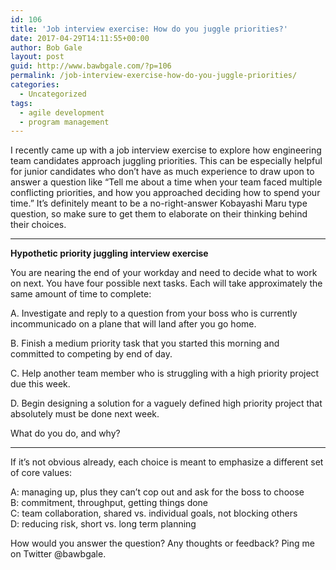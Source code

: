 ```yaml
---
id: 106
title: 'Job interview exercise: How do you juggle priorities?'
date: 2017-04-29T14:11:55+00:00
author: Bob Gale
layout: post
guid: http://www.bawbgale.com/?p=106
permalink: /job-interview-exercise-how-do-you-juggle-priorities/
categories:
  - Uncategorized
tags:
  - agile development
  - program management
---
```

I recently came up with a job interview exercise to explore how engineering team candidates approach juggling priorities. This can be especially helpful for junior candidates who don&#8217;t have as much experience to draw upon to answer a question like &#8220;Tell me about a time when your team faced multiple conflicting priorities, and how you approached deciding how to spend your time.&#8221; It&#8217;s definitely meant to be a no-right-answer Kobayashi Maru type question, so make sure to get them to elaborate on their thinking behind their choices.

* * *

**Hypothetic priority juggling interview exercise**

You are nearing the end of your workday and need to decide what to work on next. You have four possible next tasks. Each will take approximately the same amount of time to complete:

A. Investigate and reply to a question from your boss who is currently incommunicado on a plane that will land after you go home.

B. Finish a medium priority task that you started this morning and committed to competing by end of day.

C. Help another team member who is struggling with a high priority project due this week.

D. Begin designing a solution for a vaguely defined high priority project that absolutely must be done next week.

What do you do, and why?

* * *

If it&#8217;s not obvious already, each choice is meant to emphasize a different set of core values:

A: managing up, plus they can&#8217;t cop out and ask for the boss to choose  
B: commitment, throughput, getting things done  
C: team collaboration, shared vs. individual goals, not blocking others  
D: reducing risk, short vs. long term planning

How would you answer the question? Any thoughts or feedback? Ping me on Twitter @bawbgale.